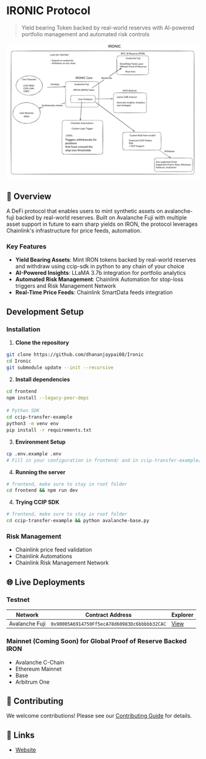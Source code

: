 # IRONIC Protocol

> Yield bearing Token backed by real-world reserves with AI-powered portfolio management and automated risk controls

![IRONIC Architecture](./images/architecture.png) 

## 🌟 Overview

A DeFi protocol that enables users to mint  synthetic assets on avalanche-fuji backed by real-world reserves. Built on Avalanche Fuji with multiple asset support in future to earn sharp yields on IRON, the protocol leverages Chainlink's infrastructure for price feeds, automation.

### Key Features

- **Yield Bearing Assets**: Mint IRON tokens backed by real-world reserves and withdraw using ccip-sdk in python to any chain of your choice
- **AI-Powered Insights**: LLaMA 3.7b integration for portfolio analytics
- **Automated Risk Management**: Chainlink Automation for stop-loss triggers and Risk Management Network
- **Real-Time Price Feeds**: Chainlink SmartData feeds integration

## Development Setup

### Installation

1. **Clone the repository**
```bash
git clone https://github.com/dhananjaypai08/Ironic
cd Ironic
git submodule update --init --recursive
```

2. **Install dependencies**
```bash
cd frontend
npm install --legacy-peer-deps

# Python SDK
cd ccip-transfer-example
python3 -m venv env
pip install -r requirements.txt
```

3. **Environment Setup**
```bash
cp .env.example .env
# Fill in your configuration in frontend/ and in ccip-transfer-example/
```

4. **Running the server**
```bash
# frontend, make sure to stay in root folder
cd frontend && npm run dev
```

4. **Trying CCIP SDK**
```bash
# frontend, make sure to stay in root folder
cd ccip-transfer-example && python avalanche-base.py
```

### Risk Management

- Chainlink price feed validation
- Chainlink Automations
- Chainlink Risk Management Network

## 🌐 Live Deployments

### Testnet

| Network | Contract Address | Explorer |
|---------|------------------|----------|
| Avalanche Fuji | `0x90005A6914750Ff5ecA78d60983Dc6bbbbb32CAC` | [View](https://testnet.snowtrace.io/address/0x90005A6914750Ff5ecA78d60983Dc6bbbbb32CAC)

### Mainnet (Coming Soon) for Global Proof of Reserve Backed IRON

- Avalanche C-Chain
- Ethereum Mainnet
- Base
- Arbitrum One

## 🤝 Contributing

We welcome contributions! Please see our [Contributing Guide](CONTRIBUTING.md) for details.

## 🔗 Links

- [Website](https://ironic-c2rc.vercel.app/)